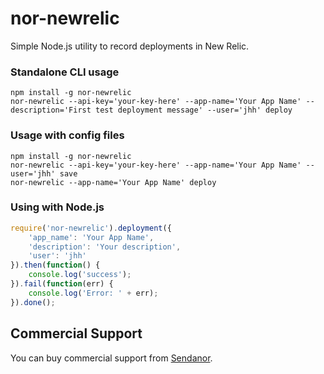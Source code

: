 nor-newrelic
============

Simple Node.js utility to record deployments in New Relic.

### Standalone CLI usage

```
npm install -g nor-newrelic
nor-newrelic --api-key='your-key-here' --app-name='Your App Name' --description='First test deployment message' --user='jhh' deploy
```

### Usage with config files

```
npm install -g nor-newrelic
nor-newrelic --api-key='your-key-here' --app-name='Your App Name' --user='jhh' save
nor-newrelic --app-name='Your App Name' deploy
```

### Using with Node.js

```javascript
require('nor-newrelic').deployment({
	'app_name': 'Your App Name',
	'description': 'Your description',
	'user': 'jhh'
}).then(function() {
	console.log('success');
}).fail(function(err) {
	console.log('Error: ' + err);
}).done();
```

Commercial Support
------------------

You can buy commercial support from [Sendanor](http://sendanor.com/software).
